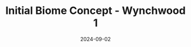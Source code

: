 ---
date: 2024-09-02
image_path: /images/gallery/initial-biome-concept-wychwood-1.jpg
title: Initial Biome Concept - Wynchwood 1
description: Initial Biome Concept for Wynchwood.
source: https://bsky.app/profile/fpcstudio.bsky.social/post/3l5mshgtksn25
height: 1125
width: 2000
tags: ["Biome", "Concept"]
---